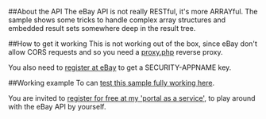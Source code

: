 ##About the API
The eBay API is not really RESTful, it's more ARRAYful. 
The sample shows some tricks to handle complex array structures and embedded result sets somewhere deep in the result tree.

##How to get it working
This is not working out of the box, since eBay don't allow CORS requests and so you need a [proxy.php](https://duckduckgo.com/?q=php+proxy) reverse proxy.

You also need to [register at eBay](https://developer.ebay.com) to get a SECURITY-APPNAME key.

##Working example
To can [test this sample fully working here](https://mh-svr.de/portal/show.php?layout=57aqwA687d). 

You are invited to [register for free at my 'portal as a service'](https://mh-svr.de/portal), to play around with the eBay API by yourself.



